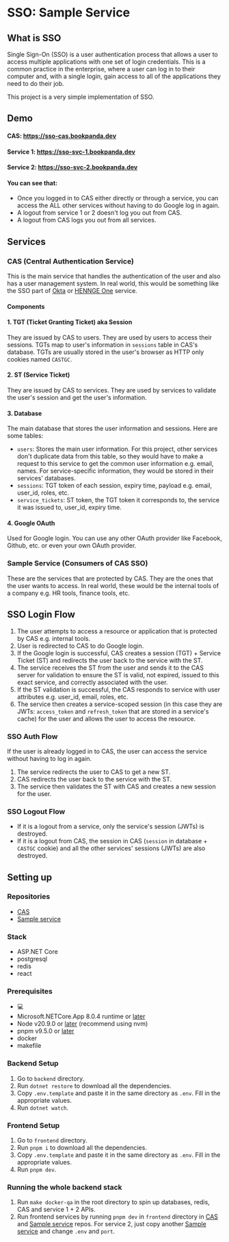# SSO: Sample Service

## What is SSO
Single Sign-On (SSO) is a user authentication process that allows a user to access multiple applications with one set of login credentials. This is a common practice in the enterprise, where a user can log in to their computer and, with a single login, gain access to all of the applications they need to do their job.

This project is a very simple implementation of SSO.

## Demo
#### CAS: https://sso-cas.bookpanda.dev
#### Service 1: https://sso-svc-1.bookpanda.dev
#### Service 2: https://sso-svc-2.bookpanda.dev
#### You can see that:
- Once you logged in to CAS either directly or through a service, you can access the ALL other services without having to do Google log in again.
- A logout from service 1 or 2 doesn't log you out from CAS.
- A logout from CAS logs you out from all services.

## Services
### CAS (Central Authentication Service)
This is the main service that handles the authentication of the user and also has a user management system. In real world, this would be something like the SSO part of [Okta](https://www.okta.com) or [HENNGE One](https://hennge.com/global/henngeone) service.
#### Components
#### 1. TGT (Ticket Granting Ticket) aka Session
They are issued by CAS to users. They are used by users to access their sessions. TGTs map to user's information in `sessions` table in CAS's database. TGTs are usually stored in the user's browser as HTTP only cookies named `CASTGC`.

#### 2. ST (Service Ticket)
They are issued by CAS to services. They are used by services to validate the user's session and get the user's information.

#### 3. Database
The main database that stores the user information and sessions. Here are some tables:
-  `users`: Stores the main user information. For this project, other services don't duplicate data from this table, so they would have to make a request to this service to get the common user information e.g. email, names. For service-specific information, they would be stored in their services' databases.
- `sessions`: TGT token of each session, expiry time, payload e.g. email, user_id, roles, etc.
- `service_tickets`: ST token, the TGT token it corresponds to, the service it was issued to, user_id, expiry time.

#### 4. Google OAuth
Used for Google login. You can use any other OAuth provider like Facebook, Github, etc. or even your own OAuth provider.

### Sample Service (Consumers of CAS SSO)
These are the services that are protected by CAS. They are the ones that the user wants to access. In real world, these would be the internal tools of a company e.g. HR tools, finance tools, etc.

## SSO Login Flow
1. The user attempts to access a resource or application that is protected by CAS e.g. internal tools.
2. User is redirected to CAS to do Google login.
3. If the Google login is successful, CAS creates a session (TGT) + Service Ticket (ST) and redirects the user back to the service with the ST.
4. The service receives the ST from the user and sends it to the CAS server for validation to ensure the ST is valid, not expired, issued to this exact service, and correctly associated with the user.
5. If the ST validation is successful, the CAS responds to service with user attributes e.g. user_id, email, roles, etc.
6. The service then creates a service-scoped session (in this case they are JWTs: `access_token` and `refresh_token` that are stored in a service's cache) for the user and allows the user to access the resource.

### SSO Auth Flow
If the user is already logged in to CAS, the user can access the service without having to log in again.
1. The service redirects the user to CAS to get a new ST.
2. CAS redirects the user back to the service with the ST.
3. The service then validates the ST with CAS and creates a new session for the user.

### SSO Logout Flow
- If it is a logout from a service, only the service's session (JWTs) is destroyed.
- If it is a logout from CAS, the session in CAS (`session` in database + `CASTGC` cookie) and all the other services' sessions (JWTs) are also destroyed.

## Setting up
### Repositories
-   [CAS](https://github.com/bookpanda/sso-cas)
-   [Sample service](https://github.com/bookpanda/sso-sample-service)

### Stack
-   ASP.NET Core
-   postgresql
-   redis
-   react

### Prerequisites
-   💻
-   Microsoft.NETCore.App 8.0.4 runtime or [later](https://dotnet.microsoft.com/en-us/download)
-   Node v20.9.0 or [later](https://nodejs.org/en) (recommend using nvm)
-   pnpm v9.5.0 or [later](https://pnpm.io)
-   docker
-   makefile

### Backend Setup
1. Go to `backend` directory.
2. Run `dotnet restore` to download all the dependencies.
3. Copy `.env.template` and paste it in the same directory as `.env`. Fill in the appropriate values.
4. Run `dotnet watch`.

### Frontend Setup
1. Go to `frontend` directory.
2. Run `pnpm i` to download all the dependencies.
3. Copy `.env.template` and paste it in the same directory as `.env`. Fill in the appropriate values.
4. Run `pnpm dev`.

### Running the whole backend stack
1. Run `make docker-qa` in the root directory to spin up databases, redis, CAS and service 1 + 2 APIs.
2. Run frontend services by running `pnpm dev` in `frontend` directory in [CAS](https://github.com/bookpanda/sso-cas) and [Sample service](https://github.com/bookpanda/sso-sample-service) repos. For service 2, just copy another [Sample service](https://github.com/bookpanda/sso-sample-service) and change `.env` and `port`.
